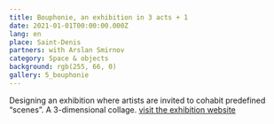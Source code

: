 ```yaml
---
title: Bouphonie, an exhibition in 3 acts + 1
date: 2021-01-01T00:00:00.000Z
lang: en
place: Saint-Denis
partners: with Arslan Smirnov 
category: Space & objects
background: rgb(255, 66, 0)
gallery: 5_bouphonie
---
```

Designing an exhibition where artists are invited to cohabit predefined “scenes”. A 3-dimensional collage. 
[visit the exhibition website](http://bouphonie.xyz/)
